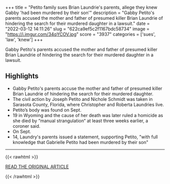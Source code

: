 +++
title = "Petito family sues Brian Laundrie's parents, allege they knew Gabby 'had been murdered by their son'"
description = "Gabby Petito's parents accused the mother and father of presumed killer Brian Laundrie of hindering the search for their murdered daughter in a lawsuit."
date = "2022-03-12 14:11:26"
slug = "622ca9ef5c2f1167bdc58734"
image = "https://i.imgur.com/34qYCOV.jpg"
score = "3937"
categories = ['sues', 'law', 'knew']
+++

Gabby Petito's parents accused the mother and father of presumed killer Brian Laundrie of hindering the search for their murdered daughter in a lawsuit.

## Highlights

- Gabby Petito's parents accuse the mother and father of presumed killer Brian Laundrie of hindering the search for their murdered daughter.
- The civil action by Joseph Petito and Nichole Schmidt was taken in Sarasota County, Florida, where Christopher and Roberta Laundries live.
- Petito’s body was found on Sept.
- 19 in Wyoming and the cause of her death was later ruled a homicide as she died by “manual strangulation“ at least three weeks earlier, a coroner said.
- On Sept.
- 14, Laundry's parents issued a statement, supporting Petito, "with full knowledge that Gabrielle Petito had been murdered by their son"

---

{{< rawhtml >}}
  <p class="article-category">
    <a target="_blank" href="https://www.nbcnews.com/news/us-news/petito-family-sues-brian-laundries-parents-allege-knew-gabby-murdered-rcna19744">READ THE ORIGINAL ARTICLE</a>
  </p>
{{< /rawhtml >}}
